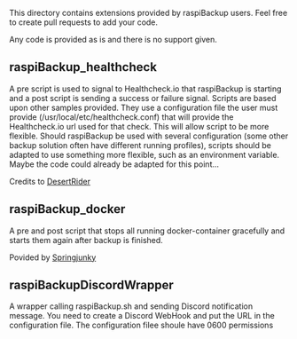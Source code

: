 This directory contains extensions provided by raspiBackup users. Feel free to create pull requests to add your code.

Any code is provided as is and there is no support given.

## raspiBackup_healthcheck

A pre script is used to signal to Healthcheck.io that raspiBackup is starting and a post script is sending a success or failure signal. Scripts are based upon other samples provided. They use a configuration file the user must provide (/usr/local/etc/healthcheck.conf) that will provide the Healthcheck.io url used for that check. This will allow script to be more flexible. Should raspiBackup be used with several configuration (some other backup solution often have different running profiles), scripts should be adapted to use something more flexible, such as an environment variable.
Maybe the code could already be adapted for this point...

Credits to [DesertRider](https://github.com/DesertRider/)


## raspiBackup_docker

A pre and post script that stops all running docker-container gracefully and starts them again after backup is finished.

Povided by [Springjunky](https://github.com/Springjunky)

## raspiBackupDiscordWrapper
A wrapper calling raspiBackup.sh and sending Discord notification message.
You need to create a Discord WebHook and put the URL in the configuration file.
The configuration filee shoule have 0600 permissions
